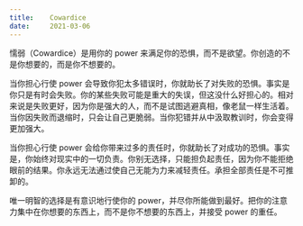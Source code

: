 ```yaml
---
title:    Cowardice
date:     2021-03-06
---
```


懦弱（Cowardice）是用你的 power 来满足你的恐惧，而不是欲望。你创造的不是你想要的，而是你不想要的。

当你担心行使 power 会导致你犯太多错误时，你就助长了对失败的恐惧。事实是你只是有时会失败。你的某些失败可能是重大的失误，但这没什么好担心的。相对来说是失败更好，因为你是强大的人，而不是试图逃避真相，像老鼠一样生活着。当你因失败而退缩时，只会让自己更脆弱。当你犯错并从中汲取教训时，你会变得更加强大。

当你担心行使 power 会给你带来过多的责任时，你就助长了对成功的恐惧。事实是，你始终对现实中的一切负责。你别无选择，只能担负起责任，因为你不能拒绝眼前的结果。你永远无法通过使自己无能为力来减轻责任。承担全部责任是不可推卸的。

唯一明智的选择是有意识地行使你的 power，并尽你所能做到最好。把你的注意力集中在你想要的东西上，而不是你不想要的东西上，并接受 power 的重任。

